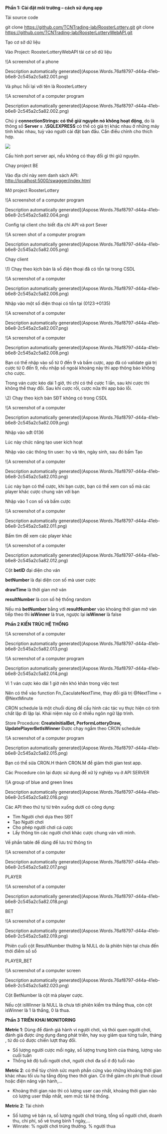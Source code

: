 ﻿**Phần 1: Cài đặt môi trường – cách sử dụng app**

Tải source code

git clone <https://github.com/TCNTrading-lab/RoosterLottery.git>
git clone <https://github.com/TCNTrading-lab/RoosterLotteryWebAPI.git>

Tạo cơ sở dữ liệu

Vào Project: RoosterLotteryWebAPI tải cơ sở dữ liệu

![A screenshot of a phone

Description automatically generated](Aspose.Words.76af8797-d44a-41eb-b6e8-2c545a2c5a82.001.png)

Và phục hồi lại với tên là RoosterLottery

![A screenshot of a computer program

Description automatically generated](Aspose.Words.76af8797-d44a-41eb-b6e8-2c545a2c5a82.002.png)

Chú ý **connectionStrings: có thể giử nguyên nó không hoạt động**, do là thông số **Server = .\\SQLEXPRESS** có thể có giá trị khác nhau ở những máy tính khác nhau, tuỳ vào người cài đặt ban đầu. Cần điều chỉnh cho thích hợp.

![](Aspose.Words.76af8797-d44a-41eb-b6e8-2c545a2c5a82.003.png)

Cấu hình port server api, nếu không có thay đổi gì thì giử nguyên.

Chạy project BE

Vào địa chỉ này xem danh sách API: <http://localhost:5000/swagger/index.html>

Mở project RoosterLottery

![A screenshot of a computer program

Description automatically generated](Aspose.Words.76af8797-d44a-41eb-b6e8-2c545a2c5a82.004.png)

Config tại client cho biết địa chỉ API và port Sever

![A screen shot of a computer program

Description automatically generated](Aspose.Words.76af8797-d44a-41eb-b6e8-2c545a2c5a82.005.png)

Chạy client

\1) Chạy theo kịch bản là số điện thoại đã có tồn tại trong CSDL

![A screenshot of a computer

Description automatically generated](Aspose.Words.76af8797-d44a-41eb-b6e8-2c545a2c5a82.006.png)

Nhập vào một số điện thoại có tồn tại (0123->0135)

![A screenshot of a computer

Description automatically generated](Aspose.Words.76af8797-d44a-41eb-b6e8-2c545a2c5a82.007.png)

![A screenshot of a computer

Description automatically generated](Aspose.Words.76af8797-d44a-41eb-b6e8-2c545a2c5a82.008.png)

Bạn có thể nhập vào số từ 0 đến 9 và bấm cược, app đã có validate giá trị cược từ 0 đến 9, nếu nhập số ngoài khoảng này thì app thông báo không cho cược.

Trong ván cược kéo dài 1 giờ, thì chỉ có thể cược 1 lần, sau khi cược thì không thể thay đổi. Sau khi cược rồi, cược nữa thì app báo lỗi.

\2) Chạy theo kịch bản SĐT không có trong CSDL

![A screenshot of a computer

Description automatically generated](Aspose.Words.76af8797-d44a-41eb-b6e8-2c545a2c5a82.009.png)

Nhập vào sđt 0136

Lúc này chức năng tạo user kích hoạt

Nhập vào các thông tin user: họ và tên, ngày sinh, sau đó bấm Tạo

![A screenshot of a computer

Description automatically generated](Aspose.Words.76af8797-d44a-41eb-b6e8-2c545a2c5a82.010.png)

Lúc này bạn có thể cược, khi bạn cược, bạn có thể xem con số mà các player khác cược chung ván với bạn

Nhập vào 1 con số và bấm cược

![A screenshot of a computer

Description automatically generated](Aspose.Words.76af8797-d44a-41eb-b6e8-2c545a2c5a82.011.png)

Bấm tìm để xem các player khác

![A screenshot of a computer

Description automatically generated](Aspose.Words.76af8797-d44a-41eb-b6e8-2c545a2c5a82.012.png)

Cột **betID** đại diện cho ván

**betNumber** là đại diện con số mà user cược

**drawTime** là thời gian mở ván

**resultNumber** là con số hệ thống random

Nếu mà **betNumber** bằng với **resultNumber** vào khoảng thời gian mở ván tiếp theo thì **isWinner** là true, ngược lại **isWinner** là false


**Phần 2 KIẾN TRÚC HỆ THỐNG**

![A screenshot of a computer

Description automatically generated](Aspose.Words.76af8797-d44a-41eb-b6e8-2c545a2c5a82.013.png)

![A screenshot of a computer program

Description automatically generated](Aspose.Words.76af8797-d44a-41eb-b6e8-2c545a2c5a82.014.png)

Vì 1 ván cược kéo dài 1 giờ nên khó khăn trong việc test

Nên có thể vào function Fn\_CaculateNextTime, thay đổi giá trị @NextTime = @NextMinute

CRON schedule là một chuổi dùng để cấu hình các tác vụ thực hiện có tính chất lặp đi lặp lại. Khái niệm này có ở nhiều ngôn ngữ lập trình.

Store Procedure: **CreateInitialBet, PerformLotteryDraw, UpdatePlayerBetIsWinner** Được chạy ngầm theo CRON schedule

![A screenshot of a computer program

Description automatically generated](Aspose.Words.76af8797-d44a-41eb-b6e8-2c545a2c5a82.015.png)

Bạn có thể sửa CRON.H thành CRON.M để giảm thời gian test app.

Các Procedure còn lại được sử dụng để xữ lý nghiệp vụ ở API SERVER

![A group of blue and green lines

Description automatically generated](Aspose.Words.76af8797-d44a-41eb-b6e8-2c545a2c5a82.016.png)

Các API theo thứ tự từ trên xuống dưới có công dụng:

- Tìm Người chơi dựa theo SĐT
- Tạo Người chơi
- Cho phép người chơi cá cược
- Lấy thông tin các người chơi khác cược chung ván với mình.

Về phần table để dùng để lưu trử thông tin

![A screenshot of a computer

Description automatically generated](Aspose.Words.76af8797-d44a-41eb-b6e8-2c545a2c5a82.017.png)

PLAYER

![A screenshot of a computer

Description automatically generated](Aspose.Words.76af8797-d44a-41eb-b6e8-2c545a2c5a82.018.png)

BET

![A screenshot of a computer

Description automatically generated](Aspose.Words.76af8797-d44a-41eb-b6e8-2c545a2c5a82.019.png)

Phiên cuối cột ResultNumber thường là NULL do là phiên hiện tại chưa đến thời điểm sổ số

PLAYER\_BET

![A screenshot of a computer screen

Description automatically generated](Aspose.Words.76af8797-d44a-41eb-b6e8-2c545a2c5a82.020.png)

Cột BetNumber là cột mà player cược.

Nếu cột isWinner là NULL là chưa tới phiên kiểm tra thắng thua, còn cột isWinner là 1 là thắng, 0 là thua.

**Phần 3 TRIỂN KHAI MONITORING**

**Metric 1**: Dùng để đánh giá hành vi người chơi, và thói quen người chơi, đánh giá được ứng dụng đang phát triển, hay suy giảm qua từng tuần, tháng , từ đó có được chiến lượt thay đổi.

- Số lượng người cược mổi ngày, số lượng trung bình  của tháng, lượng vào cuối tuần 
- Thống kê độ tuổi người chơi, người chơi đa số ở độ tuổi nào

**Metric 2**: có thể tùy chỉnh sức mạnh phần cứng vào những khoảng thời gian khác nhau tối ưu hạ tầng động theo thời gian. Có thể giảm chi phí thuê cloud hoặc điện năng vận hành,…

- Khoảng thời gian nào thì có lượng user cao nhất, khoảng thời gian nào có  lượng user thấp nhất, xem mức tải hệ thống.

**Metric 2**: Tài chính

- Số lượng vé bán ra, số lượng người chơi trúng, tổng số người chơi, doanh thu, chi phí, số vé trung bình 1 ngày,…
- Winrate: % người chơi trúng thưởng. % người thua







